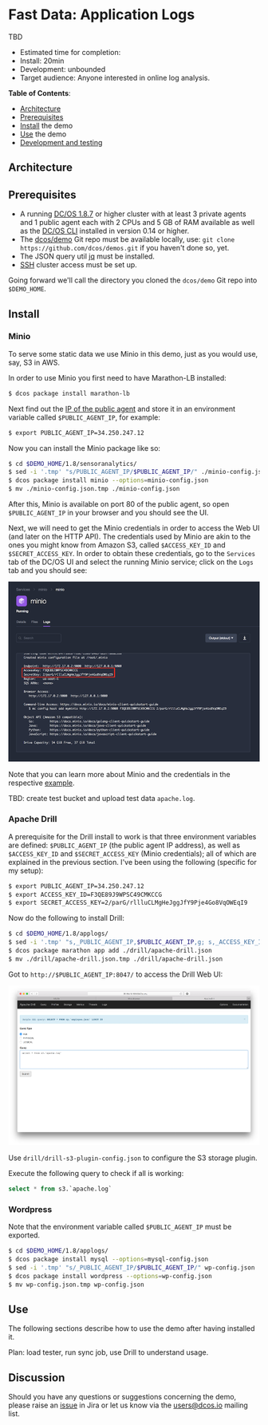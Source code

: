 # Fast Data: Application Logs

TBD

- Estimated time for completion:
 - Install: 20min
 - Development: unbounded
- Target audience: Anyone interested in online log analysis.

**Table of Contents**:

- [Architecture](#architecture)
- [Prerequisites](#prerequisites)
- [Install](#install) the demo
- [Use](#use) the demo
- [Development and testing](#development)

## Architecture

## Prerequisites

- A running [DC/OS 1.8.7](https://dcos.io/releases/1.8.7/) or higher cluster with at least 3 private agents and 1 public agent each with 2 CPUs and 5 GB of RAM available as well as the [DC/OS CLI](https://dcos.io/docs/1.8/usage/cli/install/) installed in version 0.14 or higher.
- The [dcos/demo](https://github.com/dcos/demos/) Git repo must be available locally, use: `git clone https://github.com/dcos/demos.git` if you haven't done so, yet.
- The JSON query util [jq](https://github.com/stedolan/jq/wiki/Installation) must be installed.
- [SSH](https://dcos.io/docs/1.8/administration/access-node/sshcluster/) cluster access must be set up.

Going forward we'll call the directory you cloned the `dcos/demo` Git repo into `$DEMO_HOME`.

## Install

### Minio

To serve some static data we use Minio in this demo, just as you would use, say, S3 in AWS.

In order to use Minio you first need to have Marathon-LB installed:

```bash
$ dcos package install marathon-lb
```

Next find out the [IP of the public agent](https://dcos.io/docs/1.8/administration/locate-public-agent/)
and store it in an environment variable called `$PUBLIC_AGENT_IP`, for example:

```bash
$ export PUBLIC_AGENT_IP=34.250.247.12
```

Now you can install the Minio package like so:

```bash
$ cd $DEMO_HOME/1.8/sensoranalytics/
$ sed -i '.tmp' "s/PUBLIC_AGENT_IP/$PUBLIC_AGENT_IP/" ./minio-config.json
$ dcos package install minio --options=minio-config.json
$ mv ./minio-config.json.tmp ./minio-config.json
```

After this, Minio is available on port 80 of the public agent, so open `$PUBLIC_AGENT_IP`
in your browser and you should see the UI.

Next, we will need to get the Minio credentials in order to access the Web UI (and later on the HTTP API).
The credentials used by Minio are akin to the ones you might know from Amazon S3, called `$ACCESS_KEY_ID`
and `$SECRET_ACCESS_KEY`. In order to obtain these credentials, go to the `Services` tab of the DC/OS UI and
select the running Minio service; click on the `Logs` tab and you should see:

![Obtaining Minio credentials](img/minio-creds.png)

Note that you can learn more about Minio and the credentials in the respective [example](https://github.com/dcos/examples/tree/master/1.8/minio#using-browser-console).

TBD: create test bucket and upload test data `apache.log`.

### Apache Drill

A prerequisite for the Drill install to work is that three environment variables
are defined: `$PUBLIC_AGENT_IP` (the public agent IP address), as well as `$ACCESS_KEY_ID`
and `$SECRET_ACCESS_KEY` (Minio credentials); all of which are explained in the
previous section. I've been using the following (specific for my setup):

```bash
$ export PUBLIC_AGENT_IP=34.250.247.12
$ export ACCESS_KEY_ID=F3QE89J9WPSC49CMKCCG
$ export SECRET_ACCESS_KEY=2/parG/rllluCLMgHeJggJfY9Pje4Go8VqOWEqI9
```

Now do the following to install Drill:

```bash
$ cd $DEMO_HOME/1.8/applogs/
$ sed -i '.tmp' "s,_PUBLIC_AGENT_IP,$PUBLIC_AGENT_IP,g; s,_ACCESS_KEY_ID,$ACCESS_KEY_ID,; s,_SECRET_ACCESS_KEY,$SECRET_ACCESS_KEY," ./drill/apache-drill.json
$ dcos package marathon app add ./drill/apache-drill.json
$ mv ./drill/apache-drill.json.tmp ./drill/apache-drill.json
```

Got to `http://$PUBLIC_AGENT_IP:8047/` to access the Drill Web UI:

![Apache Drill Web UI](img/drill-ui.png)

Use `drill/drill-s3-plugin-config.json` to configure the S3 storage plugin.

Execute the following query to check if all is working:

```sql
select * from s3.`apache.log`
```

### Wordpress

Note that the environment variable called `$PUBLIC_AGENT_IP` must be exported.

```bash
$ cd $DEMO_HOME/1.8/applogs/
$ dcos package install mysql --options=mysql-config.json
$ sed -i '.tmp' "s/_PUBLIC_AGENT_IP/$PUBLIC_AGENT_IP/" wp-config.json
$ dcos package install wordpress --options=wp-config.json
$ mv wp-config.json.tmp wp-config.json
```

## Use

The following sections describe how to use the demo after having installed it.

Plan: load tester, run sync job, use Drill to understand usage.

## Discussion

Should you have any questions or suggestions concerning the demo, please raise an [issue](https://dcosjira.atlassian.net/) in Jira or let us know via the [users@dcos.io](mailto:users@dcos.io) mailing list.

